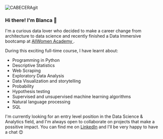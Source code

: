 ![CABECERAgit](https://user-images.githubusercontent.com/34488450/130613068-0c5d5fef-4b0e-42d1-a228-298e85596c07.jpg)




### Hi there! I'm Blanca 🖖

I'm a curious data lover who decided to make a career change from architecture to data science and recently finished a Data Immersive bootcamp at [AllWomen Academy ](https://www.allwomen.tech/).

During this exciting full-time course, I have learnt about:

* Programming in Python
* Descriptive Statistics
* Web Scraping
* Exploratory Data Analysis
* Data Visualization and storytelling 
* Probability
* Hypothesis testing
* Supervised and unsupervised machine learning algorithms
* Natural language processing
* SQL

I'm currently looking for an entry level position in the Data Science & Analytics field, and I'm always open to collaborate on projects that make a possitive impact.
You can find me on [LinkedIn](https://www.linkedin.com/in/blancahidalgonogales/) and I'll be very happy to have a chat 😊
 
